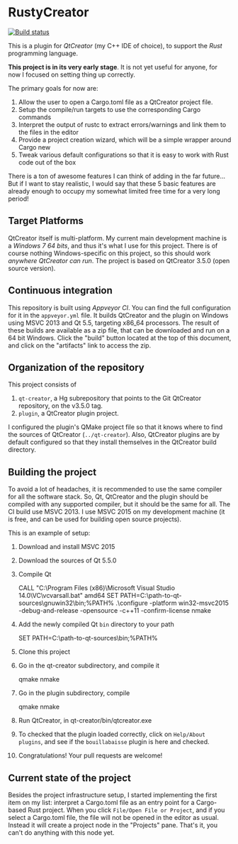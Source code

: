 # RustyCreator

[![Build status](https://ci.appveyor.com/api/projects/status/23dpy079mn75c50v?svg=true)](https://ci.appveyor.com/project/olivren/rustycreator)

This is a plugin for *QtCreator* (my C++ IDE of choice), to support the *Rust* programming language.

**This project is in its very early stage**. It is not yet useful for anyone, for now I focused on setting thing up correctly.

The primary goals for now are:

1. Allow the user to open a Cargo.toml file as a QtCreator project file.
2. Setup the compile/run targets to use the corresponding Cargo commands
3. Interpret the output of rustc to extract errors/warnings and link them to the files in the editor
4. Provide a project creation wizard, which will be a simple wrapper around Cargo new
5. Tweak various default configurations so that it is easy to work with Rust code out of the box

There is a ton of awesome features I can think of adding in the far future... But if I want to stay realistic, I would say that these 5 basic features are already enough to occupy my somewhat limited free time for a very long period!

## Target Platforms

QtCreator itself is multi-platform. My current main development machine is a *Windows 7 64 bits*, and thus it's what I use for this project. There is of course nothing Windows-specific on this project, so this should work *anywhere QtCreator can run*. The project is based on QtCreator 3.5.0 (open source version).

## Continuous integration

This repository is built using *Appveyor CI*. You can find the full configuration for it in the `appveyor.yml` file. It builds QtCreator and the plugin on Windows using MSVC 2013 and Qt 5.5, targeting x86_64 processors. The result of these builds are available as a zip file, that can be downloaded and run on a 64 bit Windows. Click the "build" button located at the top of this document, and click on the "artifacts" link to access the zip.

## Organization of the repository

This project consists of

1. `qt-creator`, a Hg subrepository that points to the Git QtCreator repository, on the v3.5.0 tag.
2. `plugin`, a QtCreator plugin project.

I configured the plugin's QMake project file so that it knows where to find the sources of QtCreator (`../qt-creator`). Also, QtCreator plugins are by default configured so that they install themselves in the QtCreator build directory.

## Building the project

To avoid a lot of headaches, it is recommended to use the same compiler for all the software stack. So, Qt, QtCreator and the plugin should be compiled with any supported compiler, but it should be the same for all. The CI build use MSVC 2013. I use MSVC 2015 on my development machine (it is free, and can be used for building open source projects).

This is an example of setup:

1. Download and install MSVC 2015
2. Download the sources of Qt 5.5.0
3. Compile Qt

    CALL "C:\Program Files (x86)\Microsoft Visual Studio 14.0\VC\vcvarsall.bat" amd64
    SET PATH=C:\path-to-qt-sources\gnuwin32\bin;%PATH%
    .\configure -platform win32-msvc2015 -debug-and-release -opensource -c++11 -confirm-license
    nmake

4. Add the newly compiled Qt `bin` directory to your path

    SET PATH=C:\path-to-qt-sources\bin;%PATH%

5. Clone this project
6. Go in the qt-creator subdirectory, and compile it

    qmake
    nmake

7. Go in the plugin subdirectory, compile

    qmake
    nmake

8. Run QtCreator, in qt-creator/bin/qtcreator.exe
9. To checked that the plugin loaded correctly, click on `Help/About plugins`, and see if the `bouillabaisse` plugin is here and checked.
10. Congratulations! Your pull requests are welcome!

## Current state of the project

Besides the project infrastructure setup, I started implementing the first item on my list: interpret a Cargo.toml file as an entry point for a Cargo-based Rust project. When you click `File/Open File or Project`, and if you select a Cargo.toml file, the file will not be opened in the editor as usual. Instead it will create a project node in the "Projects" pane. That's it, you can't do anything with this node yet.
